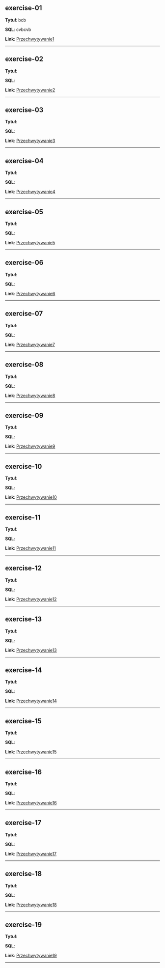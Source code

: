 
## **exercise-01**  
**Tytuł**:  bcb

**SQL**:  cvbcvb

**Link**: [Przechwytywanie1](https://github.com/endis1306/Isi/blob/main/programming-exercises/screenshots/Przechwytywanie1.PNG)

---

## **exercise-02**  
**Tytuł**: 

**SQL**:  

**Link**: [Przechwytywanie2](https://github.com/endis1306/Isi/blob/main/programming-exercises/screenshots/Przechwytywanie2.PNG)

---

## **exercise-03**  
**Tytuł**: 

**SQL**:  

**Link**: [Przechwytywanie3](https://github.com/endis1306/Isi/blob/main/programming-exercises/screenshots/Przechwytywanie3.PNG)

---

## **exercise-04**  
**Tytuł**:  

**SQL**:  

**Link**: [Przechwytywanie4](https://github.com/endis1306/Isi/blob/main/screenshots/Przechwytywanie4.PNG)

---

## **exercise-05**  
**Tytuł**: 

**SQL**:  

**Link**: [Przechwytywanie5](https://github.com/endis1306/Isi/blob/main/programming-exercises/screenshots/Przechwytywanie5.PNG)

---

## **exercise-06**  
**Tytuł**: 

**SQL**:  

**Link**: [Przechwytywanie6](https://github.com/endis1306/Isi/blob/main/programming-exercises/screenshots/Przechwytywanie6.PNG)

---

## **exercise-07**  
**Tytuł**: 

**SQL**:  

**Link**: [Przechwytywanie7](https://github.com/endis1306/Isi/blob/main/programming-exercises/screenshots/Przechwytywanie7.PNG)

---

## **exercise-08**  
**Tytuł**:

**SQL**:  

**Link**: [Przechwytywanie8](https://github.com/endis1306/Isi/blob/main/programming-exercises/screenshots/Przechwytywanie8.PNG)

---

## **exercise-09**  
**Tytuł**: 

**SQL**:  

**Link**: [Przechwytywanie9](https://github.com/endis1306/Isi/blob/main/programming-exercises/screenshots/Przechwytywanie9.PNG)

---

## **exercise-10**  
**Tytuł**: 

**SQL**:  

**Link**: [Przechwytywanie10](https://github.com/endis1306/Isi/blob/main/programming-exercises/screenshots/Przechwytywanie10.PNG)

---

## **exercise-11**  
**Tytuł**: 

**SQL**:  

**Link**: [Przechwytywanie11](https://github.com/endis1306/Isi/blob/main/programming-exercises/screenshots/Przechwytywanie11.PNG)

---

## **exercise-12**  
**Tytuł**: 

**SQL**:  

**Link**: [Przechwytywanie12](https://github.com/endis1306/Isi/blob/main/programming-exercises/screenshots/Przechwytywanie12.PNG)

---

## **exercise-13**  
**Tytuł**: 

**SQL**:  

**Link**: [Przechwytywanie13](https://github.com/endis1306/Isi/blob/main/programming-exercises/screenshots/Przechwytywanie13.PNG)

---

## **exercise-14**  
**Tytuł**: 

**SQL**:  

**Link**: [Przechwytywanie14](https://github.com/endis1306/Isi/blob/main/programming-exercises/screenshots/Przechwytywanie14.PNG)

---

## **exercise-15**  
**Tytuł**:

**SQL**:  

**Link**: [Przechwytywanie15](https://github.com/endis1306/Isi/blob/main/programming-exercises/screenshots/Przechwytywanie15.PNG)

---

## **exercise-16**  
**Tytuł**: 

**SQL**:  

**Link**: [Przechwytywanie16](https://github.com/endis1306/Isi/blob/main/programming-exercises/screenshots/Przechwytywanie16.PNG)

---

## **exercise-17**  
**Tytuł**: 

**SQL**:  

**Link**: [Przechwytywanie17](https://github.com/endis1306/Isi/blob/main/programming-exercises/screenshots/Przechwytywanie17.PNG)

---

## **exercise-18**  
**Tytuł**: 

**SQL**:  

**Link**: [Przechwytywanie18](https://github.com/endis1306/Isi/blob/main/programming-exercises/screenshots/Przechwytywanie18.PNG)

---

## **exercise-19**  
**Tytuł**: 

**SQL**:  

**Link**: [Przechwytywanie19](https://github.com/endis1306/Isi/blob/main/programming-exercises/screenshots/Przechwytywanie19.PNG)

---

